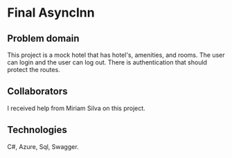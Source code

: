 # Final AsyncInn

## Problem domain 

This project is a mock hotel that has hotel's, amenities, and rooms. The user can login and the user can log out. There is authentication that should protect the routes.

## Collaborators

I received help from Miriam Silva on this project.

## Technologies 

C#, Azure, Sql, Swagger.
